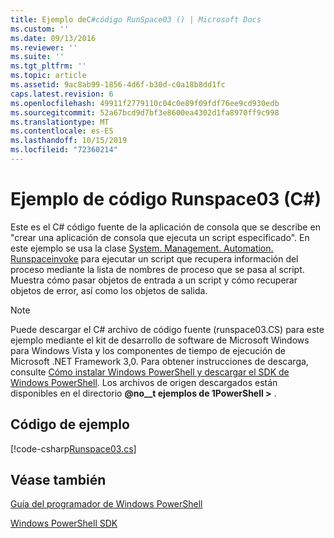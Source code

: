 ```yaml
---
title: Ejemplo deC#código RunSpace03 () | Microsoft Docs
ms.custom: ''
ms.date: 09/13/2016
ms.reviewer: ''
ms.suite: ''
ms.tgt_pltfrm: ''
ms.topic: article
ms.assetid: 9ac8ab99-1856-4d6f-b30d-c0a18b8dd1fc
caps.latest.revision: 6
ms.openlocfilehash: 49911f2779110c04c0e89f09fdf76ee9cd930edb
ms.sourcegitcommit: 52a67bcd9d7bf3e8600ea4302d1fa8970ff9c998
ms.translationtype: MT
ms.contentlocale: es-ES
ms.lasthandoff: 10/15/2019
ms.locfileid: "72360214"
---
```

# <a name="runspace03-c-code-sample"></a>Ejemplo de código Runspace03 (C#)

Este es el C# código fuente de la aplicación de consola que se describe en "crear una aplicación de consola que ejecuta un script especificado". En este ejemplo se usa la clase [System. Management. Automation. Runspaceinvoke](/dotnet/api/System.Management.Automation.RunspaceInvoke) para ejecutar un script que recupera información del proceso mediante la lista de nombres de proceso que se pasa al script. Muestra cómo pasar objetos de entrada a un script y cómo recuperar objetos de error, así como los objetos de salida.

> [!NOTE]
> Puede descargar el C# archivo de código fuente (runspace03.CS) para este ejemplo mediante el kit de desarrollo de software de Microsoft Windows para Windows Vista y los componentes de tiempo de ejecución de Microsoft .NET Framework 3,0. Para obtener instrucciones de descarga, consulte [Cómo instalar Windows PowerShell y descargar el SDK de Windows PowerShell](/powershell/developer/installing-the-windows-powershell-sdk).
> Los archivos de origen descargados están disponibles en el directorio **@no__t ejemplos de 1PowerShell >** .

## <a name="code-sample"></a>Código de ejemplo

[!code-csharp[Runspace03.cs](../../../../powershell-sdk-samples/SDK-2.0/csharp/Runspace03/Runspace03.cs#L11-L88 "Runspace03.cs")]

## <a name="see-also"></a>Véase también

[Guía del programador de Windows PowerShell](./windows-powershell-programmer-s-guide.md)

[Windows PowerShell SDK](../windows-powershell-reference.md)
